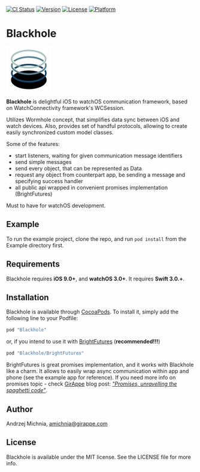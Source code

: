 
[![CI Status](https://api.travis-ci.org/GirAppe/Blackhole.svg?style=flat&branch=master)](https://travis-ci.org/GirAppe/Blackhole)
[![Version](https://img.shields.io/cocoapods/v/Blackhole.svg?style=flat)](http://cocoapods.org/pods/Blackhole)
[![License](https://img.shields.io/cocoapods/l/Blackhole.svg?style=flat)](http://cocoapods.org/pods/Blackhole)
[![Platform](https://img.shields.io/cocoapods/p/Blackhole.svg?style=flat)](http://cocoapods.org/pods/Blackhole)

# Blackhole

![Blackhole logo](https://raw.githubusercontent.com/GirAppe/Blackhole/develop/Icon-60%402x.png)

__Blackhole__ is delightful iOS to watchOS communication framework, based on WatchConnectivity framework's WCSession.

Utilizes Wormhole concept, that simplifies data sync between iOS and watch devices. Also, provides set of handful protocols, allowing to create easily synchronized custom model classes.

Some of the features:
 - start listeners, waiting for given communication message identifiers
 - send simple messages
 - send every object, that can be represented as Data
 - request any object from counterpart app, be sending a message and specifying success handler
 - all public api wrapped in convenient promises implementation (BrightFutures)

Must to have for watchOS development.

## Example

To run the example project, clone the repo, and run `pod install` from the Example directory first.



## Requirements

Blackhole requires __iOS 9.0+__, and __watchOS 3.0+__. It requires __Swift 3.0.+__.

## Installation

Blackhole is available through [CocoaPods](http://cocoapods.org). To install
it, simply add the following line to your Podfile:

```ruby
pod "Blackhole"
```

or, if you intend to use it with [BrightFutures](https://github.com/Thomvis/BrightFutures) (__recommended!!!__)

````ruby
pod "Blackhole/BrightFutures"
````
BrightFutures is great promises implementation, and it works with Blackhole like a charm. It allows to easily wrap async communication within app and phone (see the example app for reference). If you need more info on promises topic - check [GirAppe](http://www.girappe.com) blog post: [*"Promises, unravelling the spaghetti code"*](http://blog.girappe.com/?promisekit).


## Author

Andrzej Michnia, amichnia@girappe.com

## License

Blackhole is available under the MIT license. See the LICENSE file for more info.
